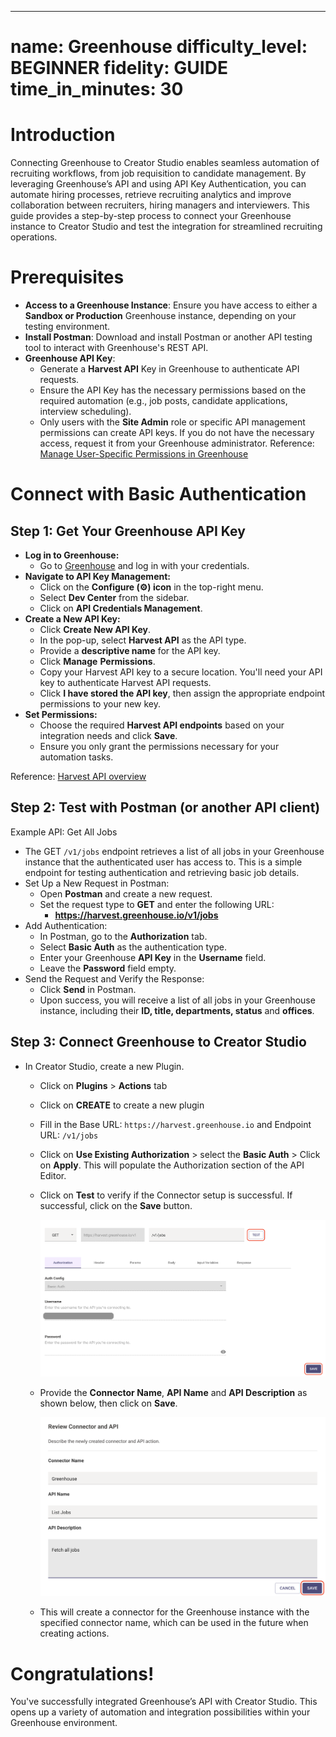 ---
name: Greenhouse
difficulty_level: BEGINNER
fidelity: GUIDE
time_in_minutes: 30
=======
# **Introduction**

Connecting Greenhouse to Creator Studio enables seamless automation of recruiting workflows, from job requisition to candidate management. By leveraging Greenhouse’s API and using API Key Authentication, you can automate hiring processes, retrieve recruiting analytics and improve collaboration between recruiters, hiring managers and interviewers. This guide provides a step-by-step process to connect your Greenhouse instance to Creator Studio and test the integration for streamlined recruiting operations.

# **Prerequisites**

- **Access to a Greenhouse Instance**: Ensure you have access to either a **Sandbox or Production** Greenhouse instance, depending on your testing environment.
- **Install Postman**: Download and install Postman or another API testing tool to interact with Greenhouse's REST API.
- **Greenhouse API Key**:
    - Generate a **Harvest API** Key in Greenhouse to authenticate API requests.
    - Ensure the API Key has the necessary permissions based on the required automation (e.g., job posts, candidate applications, interview scheduling).
    - Only users with the **Site Admin** role or specific API management permissions can create API keys. If you do not have the necessary access, request it from your Greenhouse administrator. Reference: [Manage User-Specific Permissions in Greenhouse](https://support.greenhouse.io/hc/en-us/articles/360020849292-Manage-user-specific-permissions)

# **Connect with Basic Authentication**

## **Step 1: Get Your Greenhouse API Key**

- **Log in to Greenhouse:**
    - Go to [Greenhouse](https://www.greenhouse.io/) and log in with your credentials.
- **Navigate to API Key Management:**
    - Click on the **Configure (⚙️) icon** in the top-right menu.
    - Select **Dev Center** from the sidebar.
    - Click on **API Credentials Management**.
- **Create a New API Key:**
    - Click **Create New API Key**.
    - In the pop-up, select **Harvest API** as the API type.
    - Provide a **descriptive name** for the API key.
    - Click **Manage** **Permissions**.
    - Copy your Harvest API key to a secure location. You'll need your API key to authenticate Harvest API requests.
    - Click **I have stored the API key**, then assign the appropriate endpoint permissions to your new key.
- **Set Permissions:**
    - Choose the required **Harvest API endpoints** based on your integration needs and click **Save**.
    - Ensure you only grant the permissions necessary for your automation tasks.

Reference: [Harvest API overview](https://support.greenhouse.io/hc/en-us/articles/360029266032-Harvest-API-overview)

## **Step 2: Test with Postman (or another API client)**

Example API: Get All Jobs

- The GET `/v1/jobs` endpoint retrieves a list of all jobs in your Greenhouse instance that the authenticated user has access to. This is a simple endpoint for testing authentication and retrieving basic job details.
- Set Up a New Request in Postman:
    - Open **Postman** and create a new request.
    - Set the request type to **GET** and enter the following URL:
        - **https://harvest.greenhouse.io/v1/jobs**
- Add Authentication:
    - In Postman, go to the **Authorization** tab.
    - Select **Basic Auth** as the authentication type.
    - Enter your Greenhouse **API Key** in the **Username** field.
    - Leave the **Password** field empty.
- Send the Request and Verify the Response:
    - Click **Send** in Postman.
    - Upon success, you will receive a list of all jobs in your Greenhouse instance, including their **ID, title, departments, status** and **offices**.

## **Step 3: Connect Greenhouse to Creator Studio**

- In Creator Studio, create a new Plugin.
    - Click on **Plugins** > **Actions** tab
    - Click on **CREATE** to create a new plugin
    - Fill in the Base URL: `https://harvest.greenhouse.io` and Endpoint URL: `/v1/jobs`
    - Click on **Use Existing Authorization** > select the **Basic Auth** > Click on **Apply**. This will populate the Authorization section of the API Editor.
    - Click on **Test** to verify if the Connector setup is successful. If successful, click on the **Save** button.
        
        ![Screenshot 2025-02-20 at 6.39.45 PM.png](Greenhouse%2008d7bcd3089a4176902fb7930a44389d/Screenshot_2025-02-20_at_6.39.45_PM.png)
        
    - Provide the **Connector Name**, **API Name** and **API Description** as shown below, then click on **Save**.
        
        ![Screenshot 2025-02-20 at 6.53.49 PM.png](Greenhouse%2008d7bcd3089a4176902fb7930a44389d/Screenshot_2025-02-20_at_6.53.49_PM.png)
        
    - This will create a connector for the Greenhouse instance with the specified connector name, which can be used in the future when creating actions.

# Congratulations!

You've successfully integrated Greenhouse’s API with Creator Studio. This opens up a variety of automation and integration possibilities within your Greenhouse environment.
